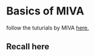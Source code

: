# Basics of MIVA

follow the tuturials by MIVA [ here. ](https://docs.miva.com/dts/developer-training-series)  

## Recall here

